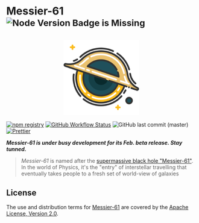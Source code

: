 Messier-61 <sup>![Node Version Badge is Missing][node version badge]</sup>
==========

<div align="center">
<img src="docs/static/img/logo.svg" width="200px">
</div>

[![npm registry][npm registry]](https://www.npmjs.com/package/@paiondata/messier-61)
[![GitHub Workflow Status][release status]](https://github.com/paion-data/messier-61/actions/workflows/release.yml)
![GitHub last commit (master)](https://img.shields.io/github/last-commit/paion-data/messier-61/master?logo=github&style=for-the-badge)
[![Prettier][Prettier badge]](https://prettier.io/)

_**Messier-61 is under busy development for its Feb. beta release. Stay tunned.**_

> _Messier-61_ is named after the [supermassive black hole "Messier-61"][Messier-61 Wikipedia]. In the world of Physics,
> it's the "entry" of interstellar travelling that eventually takes people to a fresh set of world-view of galaxies

License
-------

The use and distribution terms for [Messier-61][Messier-61 documentation] are covered by the
[Apache License, Version 2.0][Apache License, Version 2.0].

[Apache License, Version 2.0]: http://www.apache.org/licenses/LICENSE-2.0.html

[node version badge]: https://img.shields.io/node/v/@paiondata/messier-61?logo=Node.js&logoColor=white&style=for-the-badge
[npm registry]: https://img.shields.io/npm/v/@paiondata/messier-61?logo=npm&style=for-the-badge

[Messier-61 documentation]: https://paion-data.github.io/Messier-61/
[Messier-61 Wikipedia]: https://en.wikipedia.org/wiki/Messier_61

[Prettier badge]: https://img.shields.io/badge/code_style-prettier-ff69b4.svg?style=for-the-badge&logo=Prettier

[release status]: https://img.shields.io/github/actions/workflow/status/paion-data/messier-61/release.yml?branch=master&logo=github&style=for-the-badge
